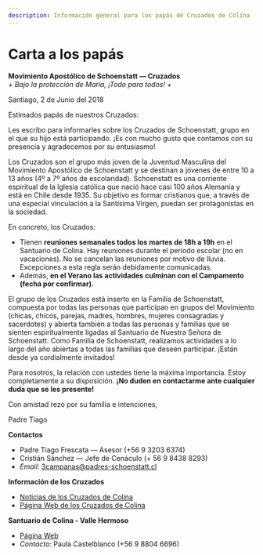 ```yaml
---
description: Información general para los papás de Cruzados de Colina
---
```


# Carta a los papás

**Movimiento Apostólico de Schoenstatt — Cruzados**  
_+ Bajo la protección de María, ¡Todo para todos! +_

Santiago, 2 de Junio del 2018

Estimados papás de nuestros Cruzados:

Les escribo para informarles sobre los Cruzados de Schoenstatt, grupo en el que su hijo está participando. ¡Es con mucho gusto que contamos con su presencia y agradecemos por su entusiasmo!

Los Cruzados son el grupo más joven de la Juventud Masculina del Movimiento Apostólico de Schoenstatt y se destinan a jóvenes de entre 10 a 13 años \(4º a 7º años de escolaridad\). Schoenstatt es una corriente espiritual de la Iglesia católica que nació hace casi 100 años Alemania y está en Chile desde 1935. Su objetivo es formar cristianos que, a través de una especial vinculación a la Santísima Virgen, puedan ser protagonistas en la sociedad.

En concreto, los Cruzados:

* Tienen **reuniones semanales todos los martes de 18h a 19h** en el Santuario de Colina. Hay reuniones durante el período escolar \(no en vacaciones\). No se cancelan las reuniones por motivo de lluvia. Excepciones a esta regla serán debidamente comunicadas.
* Además, **en el Verano las actividades culminan con el Campamento \(fecha por confirmar\).**

El grupo de los Cruzados está inserto en la Familia de Schoenstatt, compuesta por todas las personas que participan en grupos del Movimiento \(chicas, chicos, parejas, madres, hombres, mujeres consagradas y sacerdotes\) y abierta también a todas las personas y familias que se sienten espiritualmente ligadas al Santuario de Nuestra Señora de Schoenstatt. Como Familia de Schoenstatt, realizamos actividades a lo largo del año abiertas a todas las familias que deseen participar. ¡Están desde ya cordialmente invitados!

Para nosotros, la relación con ustedes tiene la máxima importancia. Estoy completamente a su disposición. **¡No duden en contactarme ante cualquier duda que se les presente!**

Con amistad rezo por su familia e intenciones,

Padre Tiago

**Contactos**

* Padre Tiago Frescata — Asesor \(+56 9 3203 6374\)
* Cristián Sánchez — Jefe de Cenáculo \(+ 56 9 8438 8293\)
* _Email:_ 3campanas@padres-schoenstatt.cl

**Información de los Cruzados**

* [Noticias de los Cruzados de Colina](https://noticias.jmschoenstatt.cl/tag/cruzados-colina/)
* [Página Web de los Cruzados de Colina](https://campanario.jmschoenstatt.cl/cruzados/colina)

**Santuario de Colina - Valle Hermoso**

* [Página Web](http://santuariovallehermoso.cl/site/)
* _Contacto:_ Paula Castelblanco \(+56 9 8804 6696\) 

